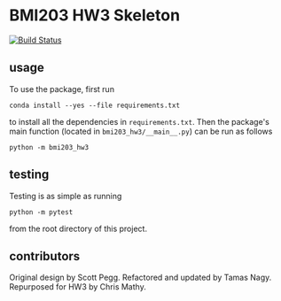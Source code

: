# BMI203 HW3 Skeleton

[![Build
Status](https://travis-ci.org/cjmathy/bmi203_hw3.svg?branch=master)](https://travis-ci.org/cjmathy/bmi203_hw3)

## usage

To use the package, first run

```
conda install --yes --file requirements.txt
```

to install all the dependencies in `requirements.txt`. Then the package's
main function (located in `bmi203_hw3/__main__.py`) can be run as
follows

```
python -m bmi203_hw3
```

## testing

Testing is as simple as running

```
python -m pytest
```

from the root directory of this project.


## contributors

Original design by Scott Pegg. Refactored and updated by Tamas Nagy. Repurposed for HW3 by Chris Mathy.
